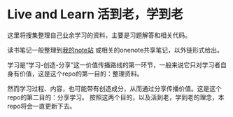 # Live and Learn 活到老，学到老
这里将搜集整理自己业余学习的资料，主要是习题解答和相关代码。

读书笔记一般整理到[我的note站](https://note.yifeitao.com/) 或相关的onenote共享笔记，以外链形式给出。

学习是“学习-创造-分享”这一价值传播路线的第一环节，一般来说它只对学习者自身有价值，这是这个repo的第一目的：整理资料。

然而学习过程、内容，也可能带有创造成分，从而通过分享传播价值。这是这个repo的第二目的：分享学习。
按照这两个目的，以及活到老，学到老的理念，本repo将会一直更新下去。
